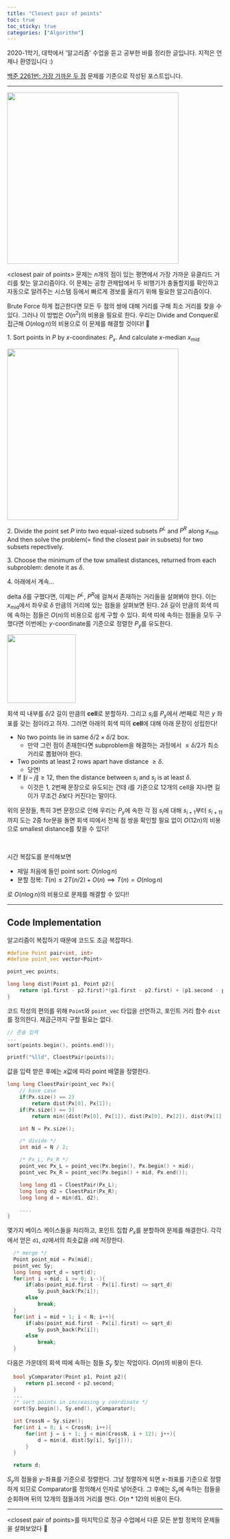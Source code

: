 ```yaml
---
title: "Closest pair of points"
toc: true
toc_sticky: true
categories: ["Algorithm"]
---
```




2020-1학기, 대학에서 '알고리즘' 수업을 듣고 공부한 바를 정리한 글입니다. 지적은 언제나 환영입니다 :)

[백준 2261번: 가장 가까운 두 점](https://www.acmicpc.net/problem/2261) 문제를 기준으로 작성된 포스트입니다.

<hr/>

<div class="img-wrapper">
  <img src="{{ "/images/algorithm/closest-pair-of-points-1.png" | relative_url }}" width="400px">
</div>

\<closest pair of points\> 문제는 $n$개의 점이 있는 평면에서 가장 가까운 유클리드 거리를 찾는 알고리즘이다. 이 문제는 공항 관제탑에서 두 비행기가 충돌할지를 확인하고 자동으로 알려주는 시스템 등에서 빠르게 경보를 울리기 위해 필요한 알고리즘이다.

Brute Force 하게 접근한다면 모든 두 점의 쌍에 대해 거리를 구해 최소 거리를 찾을 수 있다. 그러나 이 방법은 $O(n^2)$의 비용을 필요로 한다. 우리는 Divide and Conquer로 접근해 $O(n \log n)$의 비용으로 이 문제를 해결할 것이다! 🙌

<div class="math-statement" markdown="1">

1\. Sort points in $P$ by $x$-coordinates: $P_x$. And calculate $x$-median $x_{\text{mid}}$

<div class="img-wrapper">
  <img src="{{ "/images/algorithm/closest-pair-of-points-2.png" | relative_url }}" width="400px">
</div>

2\. Divide the point set $P$ into two equal-sized subsets $P^{L}$ and $P^{R}$ along $x_{\text{mid}}$. And then solve the problem(= find the closest pair in subsets) for two subsets repectively.

3\. Choose the minimum of the tow smallest distances, returned from each subproblem: denote it as $\delta$.

4\. 아래에서 계속...

</div>

delta $\delta$를 구했다면, 이제는 $P^L$, $P^R$에 걸쳐서 존재하는 거리들을 살펴봐야 한다. 이는 $x_{\text{mid}}$에서 좌우로 $\delta$ 만큼의 거리에 있는 점들을 살펴보면 된다. $2\delta$ 길이 만큼의 회색 띠에 속하는 점들은 $O(n)$의 비용으로 쉽게 구할 수 있다. 회색 띠에 속하는 점들을 모두 구했다면 이번에는 $y$-coordinate를 기준으로 정렬한 $P_y$를 유도한다.

<div class="img-wrapper">
  <img src="{{ "/images/algorithm/closest-pair-of-points-3.png" | relative_url }}" width="160px">
</div>

회색 띠 내부를 $\delta/2$ 길이 만큼의 **cell**로 분할하자. 그리고 $s_i$를 $P_y$에서 $i$번째로 작은 $y$ 좌표를 갖는 점이라고 하자. 그러면 아래의 회색 띠의 **cell**에 대해 아래 문장이 성립한다!

<div class="notice" markdown="1">

- No two points lie in same $\delta/2 \times \delta/2$ box.
  - 만약 그런 점이 존재한다면 subproblem을 해결하는 과정에서 $\le \delta/2$가 최소 거리로 뽑혔어야 한다.
- Two points at least 2 rows apart have distance $\ge \delta$.
  - 당연!
- If $\left\| i - j \right\| \ge 12$, then the distance between $s_i$ and $s_j$ is at least $\delta$.
  - 이것은 1, 2번째 문장으로 유도되는 건데 $i$를 기준으로 12개의 cell을 지나면 길이가 무조건 $\delta$보다 커진다는 말이다.

</div>

위의 문장들, 특히 3번 문장으로 인해 우리는 $P_y$에 속한 각 점 $s_i$에 대해 $s_{i+1}$부터 $s_{i+11}$까지 도는 2중 for문을 돌면 회색 띠에서 전체 점 쌍을 확인할 필요 없이 $O(12 n)$의 비용으로 smallest distance를 찾을 수 있다!

<br/>

시간 복잡도를 분석해보면

- 제일 처음에 들인 point sort: $O(n \log n)$
- 분할 정복: $T(n) \le 2 T(n/2) + O(n) \implies T(n) = O(n \log n)$

로 $O(n \log n)$의 비용으로 문제를 해결할 수 있다!!

<hr/>

## Code Implementation

알고리즘이 복잡하기 때문에 코드도 조금 복잡하다.

```cpp
#define Point pair<int, int>
#define point_vec vector<Point>

point_vec points;

long long dist(Point p1, Point p2){
    return (p1.first - p2.first)*(p1.first - p2.first) + (p1.second - p2.second)*(p1.second - p2.second);
}
```

코드 작성의 편의를 위해 `Point`와 `point_vec` 타입을 선언하고, 포인트 거리 함수 `dist`를 정의한다. 제곱근까지 구할 필요는 없다.

```cpp
// 콘솔 입력
...
sort(points.begin(), points.end());

printf("%lld", CloestPair(points));
```

값을 입력 받은 후에는 $x$값에 따라 point 배열을 정렬한다.

```cpp
long long CloestPair(point_vec Px){
    // base case
    if(Px.size() == 2)
        return dist(Px[0], Px[1]);
    if(Px.size() == 3)
        return min({dist(Px[0], Px[1]), dist(Px[0], Px[2]), dist(Px[1], Px[2])});

    int N = Px.size();

    /* divide */
    int mid = N / 2;

    /* Px_L, Px_R */
    point_vec Px_L = point_vec(Px.begin(), Px.begin() + mid);
    point_vec Px_R = point_vec(Px.begin() + mid, Px.end());

    long long d1 = CloestPair(Px_L);
    long long d2 = CloestPair(Px_R);
    long long d = min(d1, d2);

    ....
}
```

몇가지 베이스 케이스들을 처리하고, 포인트 집합 $P_x$를 분할하여 문제를 해결한다. 각각에서 얻은 `d1`, `d2`에서의 최솟값을 `d`에 저장한다.

```cpp
  /* merge */
  Point point_mid = Px[mid];
  point_vec Sy;
  long long sqrt_d = sqrt(d);
  for(int i = mid; i >= 0; i--){
      if(abs(point_mid.first - Px[i].first) <= sqrt_d)
          Sy.push_back(Px[i]);
      else
          break;
  }
  for(int i = mid + 1; i < N; i++){
      if(abs(point_mid.first - Px[i].first) <= sqrt_d)
          Sy.push_back(Px[i]);
      else
          break;
  }
```

다음은 가운데의 회색 띠에 속하는 점들 $S_y$ 찾는 작업이다. $O(n)$의 비용이 든다.

```cpp
  bool yComparator(Point p1, Point p2){
      return p1.second < p2.second;
  }
  ...
  /* sort points in increasing y coordinate */
  sort(Sy.begin(), Sy.end(), yComparator);

  int CrossN = Sy.size();
  for(int i = 0; i < CrossN; i++){
      for(int j = i + 1; j < min(CrossN, i + 12); j++){
          d = min(d, dist(Sy[i], Sy[j]));
      }
  }

  return d;
```

$S_y$의 점들을 $y$-좌표를 기준으로 정렬한다. 그냥 정렬하게 되면 $x$-좌표를 기준으로 정렬하게 되므로 Comparator를 정의해서 인자로 넣어준다. 그 후에는 $S_y$에 속하는 점들을 순회하며 뒤의 12개의 점들과의 거리를 잰다. $O(n * 12)$의 비용이 든다.

<hr/>

\<closest pair of points\>를 마지막으로 정규 수업에서 다룬 모든 분할 정복의 문제들을 살펴보았다 👏
